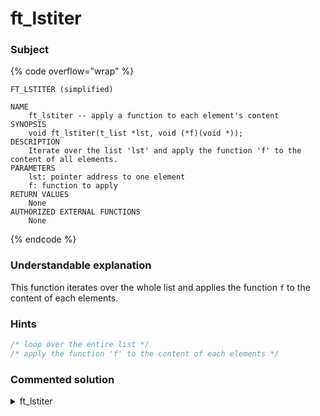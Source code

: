 # ft\_lstiter

### Subject

{% code overflow="wrap" %}
```
FT_LSTITER (simplified)

NAME
    ft_lstiter -- apply a function to each element's content
SYNOPSIS
    void ft_lstiter(t_list *lst, void (*f)(void *));
DESCRIPTION
    Iterate over the list 'lst' and apply the function 'f' to the content of all elements.
PARAMETERS
    lst: pointer address to one element
    f: function to apply
RETURN VALUES
    None
AUTHORIZED EXTERNAL FUNCTIONS
    None
```
{% endcode %}

### Understandable explanation

This function iterates over the whole list and applies the function `f` to the content of each elements.

### Hints

```c
/* loop over the entire list */
/* apply the function 'f' to the content of each elements */
```

### Commented solution

<details>

<summary>ft_lstiter</summary>

{% code title="ft_lstiter.c" overflow="wrap" lineNumbers="true" %}
```c
#include "libft.h"

void ft_lstiter(t_list *lst, void (*f)(void *)
{
    t_list *tmp;
    
    tmp = lst;
    /* loop while tmp is not null */
    while (tmp)
    {
        /* apply the function f to the content of the current
         * element
         */
        f(tmp->content);
        /* set tmp to point to the next element */ 
        tmp = tmp->next;
    }
}
```
{% endcode %}

</details>
